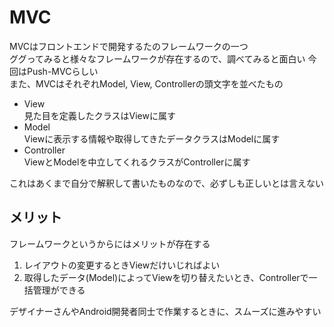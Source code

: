 # MVC   
MVCはフロントエンドで開発するたのフレームワークの一つ  
ググってみると様々なフレームワークが存在するので、調べてみると面白い
今回はPush-MVCらしい  
また、MVCはそれぞれModel, View, Controllerの頭文字を並べたもの

* View  
見た目を定義したクラスはViewに属す  
* Model  
Viewに表示する情報や取得してきたデータクラスはModelに属す  
* Controller  
ViewとModelを中立してくれるクラスがControllerに属す  

これはあくまで自分で解釈して書いたものなので、必ずしも正しいとは言えない  

## メリット
フレームワークというからにはメリットが存在する  
1. レイアウトの変更するときViewだけいじればよい
1. 取得したデータ(Model)によってViewを切り替えたいとき、Controllerで一括管理ができる  

デザイナーさんやAndroid開発者同士で作業するときに、スムーズに進みやすい  

